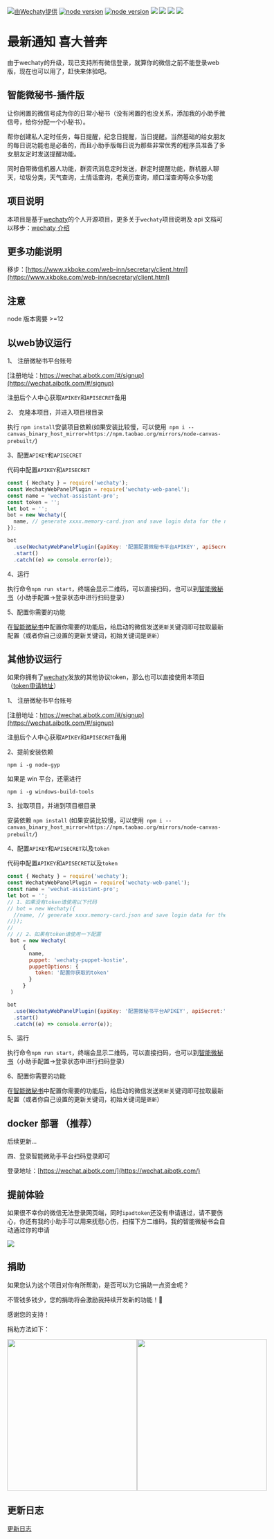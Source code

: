 [![ 由Wechaty提供 ](https://img.shields.io/badge/Powered%20By-Wechaty-blue.svg)](https://github.com/wechaty/wechaty)
[![node version](https://img.shields.io/badge/node-%3E%3D12-blue.svg)](http://nodejs.cn/download/)
[![node version](https://img.shields.io/badge/wechaty-%3E%3D0.57.719blue.svg)](https://github.com/wechaty/wechaty)
![](https://img.shields.io/badge/Window-green.svg)
![](https://img.shields.io/badge/Mac-yellow.svg)
![](https://img.shields.io/badge/Centos-blue.svg)
[![](https://img.shields.io/badge/Docker-red.svg)]()

# 最新通知 喜大普奔

由于wechaty的升级，现已支持所有微信登录，就算你的微信之前不能登录web版，现在也可以用了，赶快来体验吧。

## 智能微秘书-插件版

让你闲置的微信号成为你的日常小秘书（没有闲置的也没关系，添加我的小助手微信号，给你分配一个小秘书）。

帮你创建私人定时任务，每日提醒，纪念日提醒，当日提醒。当然基础的给女朋友的每日说功能也是必备的，而且小助手版每日说为那些非常优秀的程序员准备了多女朋友定时发送提醒功能。

同时自带微信机器人功能，群资讯消息定时发送，群定时提醒功能，群机器人聊天，垃圾分类，天气查询，土情话查询，老黄历查询，顺口溜查询等众多功能

## 项目说明

本项目是基于[wechaty](https://github.com/wechaty/wechaty)的个人开源项目，更多关于`wechaty`项目说明及 api 文档可以移步：[wechaty 介绍](https://wechaty.js.org/v/zh/)

## 更多功能说明

移步：[https://www.xkboke.com/web-inn/secretary/client.html](https://www.xkboke.com/web-inn/secretary/client.html)

## 注意
node 版本需要 >=12

## 以web协议运行

1、 注册微秘书平台账号

[注册地址：https://wechat.aibotk.com/#/signup](https://wechat.aibotk.com/#/signup)

注册后个人中心获取`APIKEY`和`APISECRET`备用

2、 克隆本项目，并进入项目根目录

执行 `npm install`安装项目依赖(如果安装比较慢，可以使用` npm i --canvas_binary_host_mirror=https://npm.taobao.org/mirrors/node-canvas-prebuilt/`)

3、配置`APIKEY`和`APISECRET`

代码中配置`APIKEY`和`APISECRET`
```javascript
const { Wechaty } = require('wechaty');
const WechatyWebPanelPlugin = require('wechaty-web-panel');
const name = 'wechat-assistant-pro';
const token = '';
let bot = '';
bot = new Wechaty({
  name, // generate xxxx.memory-card.json and save login data for the next login
});

bot
  .use(WechatyWebPanelPlugin({apiKey: '配置配置微秘书平台APIKEY', apiSecret:'配置配置微秘书平台APISECRET'}))
  .start()
  .catch((e) => console.error(e));

```

4、运行

执行命令`npm run start`，终端会显示二维码，可以直接扫码，也可以到[智能微秘书](https://wechat.aibotk.com)（小助手配置->登录状态中进行扫码登录）

5、配置你需要的功能

在[智能微秘书](https://wechat.aibotk.com)中配置你需要的功能后，给启动的微信发送`更新`关键词即可拉取最新配置（或者你自己设置的更新关键词，初始关键词是`更新`）


## 其他协议运行

如果你拥有了[wechaty](https://github.com/wechaty/wechaty)发放的其他协议token，那么也可以直接使用本项目 （[token申请地址](https://github.com/juzibot/Welcome/wiki/Everything-about-Wechaty)）

1、 注册微秘书平台账号

[注册地址：https://wechat.aibotk.com/#/signup](https://wechat.aibotk.com/#/signup)

注册后个人中心获取`APIKEY`和`APISECRET`备用

2、提前安装依赖

```
npm i -g node-gyp
```

如果是 win 平台，还需进行

```
npm i -g windows-build-tools
```

3、拉取项目，并进到项目根目录

安装依赖 `npm install` (如果安装比较慢，可以使用` npm i --canvas_binary_host_mirror=https://npm.taobao.org/mirrors/node-canvas-prebuilt/`)

4、配置`APIKEY`和`APISECRET`以及`token`
  
  代码中配置`APIKEY`和`APISECRET`以及`token`
  ```javascript
  const { Wechaty } = require('wechaty');
  const WechatyWebPanelPlugin = require('wechaty-web-panel');
  const name = 'wechat-assistant-pro';
  let bot = '';
  // 1、如果没有token请使用以下代码
  // bot = new Wechaty({
    //name, // generate xxxx.memory-card.json and save login data for the next login
  //});
  //
  // // 2、如果有token请使用一下配置
   bot = new Wechaty(
       {
         name,
         puppet: 'wechaty-puppet-hostie',
         puppetOptions: {
           token: '配置你获取的token'
         }
       }
   )
  
  bot
    .use(WechatyWebPanelPlugin({apiKey: '配置微秘书平台APIKEY', apiSecret:'配置配置微秘书平台APISECRET'}))
    .start()
    .catch((e) => console.error(e));

  
  ```

5、运行
  
  执行命令`npm run start`，终端会显示二维码，可以直接扫码，也可以到[智能微秘书](https://wechat.aibotk.com)（小助手配置->登录状态中进行扫码登录）

6、配置你需要的功能

在[智能微秘书](https://wechat.aibotk.com)中配置你需要的功能后，给启动的微信发送`更新`关键词即可拉取最新配置（或者你自己设置的更新关键词，初始关键词是`更新`）


## docker 部署 （推荐）

后续更新...

四、登录智能微助手平台扫码登录即可

登录地址：[https://wechat.aibotk.com/](https://wechat.aibotk.com/)

## 提前体验

如果很不幸你的微信无法登录网页端，同时`ipadtoken`还没有申请通过，请不要伤心，你还有我的小助手可以用来抚慰心伤，扫描下方二维码，我的智能微秘书会自动通过你的申请

![](https://user-gold-cdn.xitu.io/2019/2/28/1693401c6c3e6b02?w=430&h=430&f=png&s=53609)

## 捐助

如果您认为这个项目对你有所帮助，是否可以为它捐助一点资金呢？

不管钱多钱少，您的捐助将会激励我持续开发新的功能！🎉

感谢您的支持！

捐助方法如下：

<div style="display: flex;justify-content: flex-start">
<img width="300" height="350" src="http://image.xkboke.com/web-inn/aibotk-weixin.png" />
<img width="300" height="350" src="http://image.xkboke.com/web-inn/aibotk-alipay.png" />
</div>

## 更新日志

[更新日志](./CHANGELOG.md)
